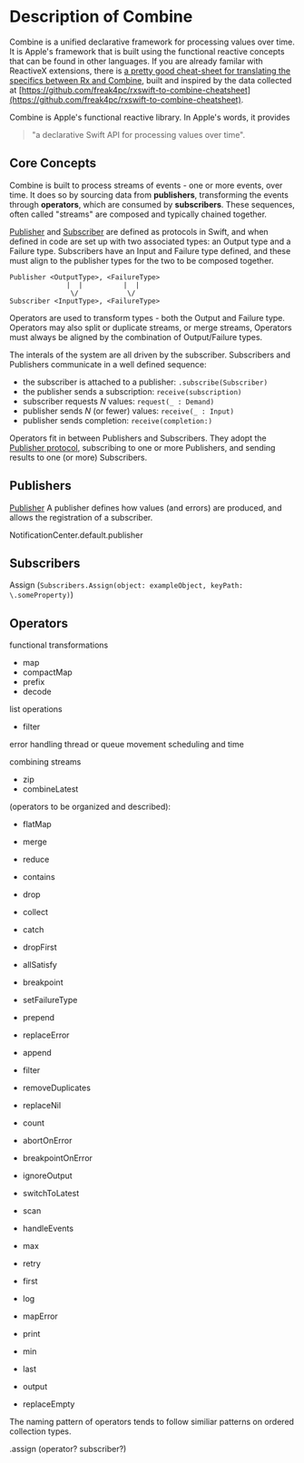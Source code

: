 # Description of Combine

Combine is a unified declarative framework for processing values over time. It is Apple's
framework that is built using the functional reactive concepts that can be found in other
languages. If you are already familar with ReactiveX extensions, there is [a pretty good cheat-sheet for translating the specifics between Rx and Combine](https://medium.com/gett-engineering/rxswift-to-apples-combine-cheat-sheet-e9ce32b14c5b),
built and inspired by the data collected at
[https://github.com/freak4pc/rxswift-to-combine-cheatsheet](https://github.com/freak4pc/rxswift-to-combine-cheatsheet).

Combine is Apple's functional reactive library. In Apple's words, it provides
> "a declarative Swift API for processing values over time".

## Core Concepts

Combine is built to process streams of events - one or more events, over time. It does so by
sourcing data from **publishers**, transforming the events through **operators**, which are
consumed by **subscribers**. These sequences, often called "streams" are composed and typically
chained together.

[Publisher](https://developer.apple.com/documentation/combine/publisher) and
[Subscriber](https://developer.apple.com/documentation/combine/subscriber) are defined as
protocols in Swift, and when defined in code are set up
with two associated types: an Output type and a Failure type. Subscribers have an Input and Failure
type defined, and these must align to the publisher types for the two to be composed together.

```
Publisher <OutputType>, <FailureType>
              |  |          |  |
               \/            \/
Subscriber <InputType>, <FailureType>
```

Operators are used to transform types - both the Output and Failure type. Operators may also
split or duplicate streams, or merge streams, Operators must always be aligned by the combination
of Output/Failure types.

The interals of the system are all driven by the subscriber. Subscribers and Publishers
communicate in a well defined sequence:

- the subscriber is attached to a publisher: `.subscribe(Subscriber)`
- the publisher sends a subscription: `receive(subscription)`
- subscriber requests _N_ values: `request(_ : Demand)`
- publisher sends _N_ (or fewer) values: `receive(_ : Input)`
- publisher sends completion: `receive(completion:)`

Operators fit in between Publishers and Subscribers. They adopt the
[Publisher protocol](https://developer.apple.com/documentation/combine/publisher), subscribing
to one or more Publishers, and sending results to one (or more) Subscribers.

## Publishers

[Publisher](https://developer.apple.com/documentation/combine/publisher)
A publisher defines how values (and errors) are produced, and allows the registration of a subscriber.

NotificationCenter.default.publisher

## Subscribers

Assign (`Subscribers.Assign(object: exampleObject, keyPath: \.someProperty)`)

## Operators

functional transformations

- map
- compactMap
- prefix
- decode

list operations

- filter

error handling
thread or queue movement
scheduling and time

combining streams
- zip
- combineLatest

(operators to be organized and described):

- flatMap
- merge
- reduce
- contains
- drop
- collect

- catch
- dropFirst
- allSatisfy
- breakpoint
- setFailureType
- prepend
- replaceError
- append
- filter
- removeDuplicates
- replaceNil
- count
- abortOnError
- breakpointOnError
- ignoreOutput
- switchToLatest
- scan
- handleEvents
- max
- retry
- first
- log
- mapError
- print
- min
- last
- output
- replaceEmpty

The naming pattern of operators tends to follow similiar patterns on ordered collection types.

.assign (operator? subscriber?)
